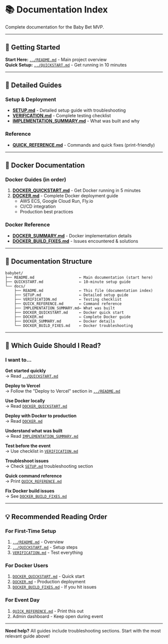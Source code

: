 # 📚 Documentation Index

Complete documentation for the Baby Bet MVP.

---

## 🚀 Getting Started

**Start Here:** [`../README.md`](../README.md) - Main project overview  
**Quick Setup:** [`../QUICKSTART.md`](./QUICKSTART.md) - Get running in 10 minutes

---

## 📖 Detailed Guides

### Setup & Deployment
- **[SETUP.md](SETUP.md)** - Detailed setup guide with troubleshooting
- **[VERIFICATION.md](VERIFICATION.md)** - Complete testing checklist
- **[IMPLEMENTATION_SUMMARY.md](IMPLEMENTATION_SUMMARY.md)** - What was built and why

### Reference
- **[QUICK_REFERENCE.md](QUICK_REFERENCE.md)** - Commands and quick fixes (print-friendly)

---

## 🐳 Docker Documentation

### Docker Guides (in order)
1. **[DOCKER_QUICKSTART.md](DOCKER_QUICKSTART.md)** - Get Docker running in 5 minutes
2. **[DOCKER.md](DOCKER.md)** - Complete Docker deployment guide
   - AWS ECS, Google Cloud Run, Fly.io
   - CI/CD integration
   - Production best practices

### Docker Reference
- **[DOCKER_SUMMARY.md](DOCKER_SUMMARY.md)** - Docker implementation details
- **[DOCKER_BUILD_FIXES.md](DOCKER_BUILD_FIXES.md)** - Issues encountered & solutions

---

## 📂 Documentation Structure

```
babybet/
├── README.md                    ← Main documentation (start here)
├── QUICKSTART.md                ← 10-minute setup guide
└── docs/
    ├── README.md                ← This file (documentation index)
    ├── SETUP.md                 ← Detailed setup guide
    ├── VERIFICATION.md          ← Testing checklist
    ├── QUICK_REFERENCE.md       ← Command reference
    ├── IMPLEMENTATION_SUMMARY.md← What was built
    ├── DOCKER_QUICKSTART.md     ← Docker quick start
    ├── DOCKER.md                ← Complete Docker guide
    ├── DOCKER_SUMMARY.md        ← Docker details
    └── DOCKER_BUILD_FIXES.md    ← Docker troubleshooting
```

---

## 🎯 Which Guide Should I Read?

### I want to...

**Get started quickly**  
→ Read [`../QUICKSTART.md`](../QUICKSTART.md)

**Deploy to Vercel**  
→ Follow the "Deploy to Vercel" section in [`../README.md`](../README.md)

**Use Docker locally**  
→ Read [`DOCKER_QUICKSTART.md`](DOCKER_QUICKSTART.md)

**Deploy with Docker to production**  
→ Read [`DOCKER.md`](DOCKER.md)

**Understand what was built**  
→ Read [`IMPLEMENTATION_SUMMARY.md`](IMPLEMENTATION_SUMMARY.md)

**Test before the event**  
→ Use checklist in [`VERIFICATION.md`](VERIFICATION.md)

**Troubleshoot issues**  
→ Check [`SETUP.md`](SETUP.md) troubleshooting section

**Quick command reference**  
→ Print [`QUICK_REFERENCE.md`](QUICK_REFERENCE.md)

**Fix Docker build issues**  
→ See [`DOCKER_BUILD_FIXES.md`](DOCKER_BUILD_FIXES.md)

---

## 💡 Recommended Reading Order

### For First-Time Setup
1. [`../README.md`](../README.md) - Overview
2. [`../QUICKSTART.md`](../QUICKSTART.md) - Setup steps
3. [`VERIFICATION.md`](VERIFICATION.md) - Test everything

### For Docker Users
1. [`DOCKER_QUICKSTART.md`](DOCKER_QUICKSTART.md) - Quick start
2. [`DOCKER.md`](DOCKER.md) - Production deployment
3. [`DOCKER_BUILD_FIXES.md`](DOCKER_BUILD_FIXES.md) - If you hit issues

### For Event Day
1. [`QUICK_REFERENCE.md`](QUICK_REFERENCE.md) - Print this out
2. Admin dashboard - Keep open during event

---

**Need help?** All guides include troubleshooting sections. Start with the most relevant guide above!

